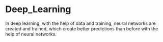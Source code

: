 # Deep_Learning
 In deep learning, with the help of data and training, neural networks are created and trained, which create better predictions than before with the help of neural networks.
